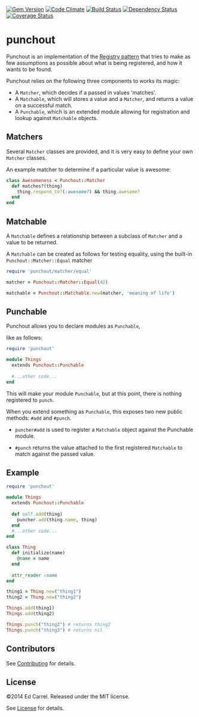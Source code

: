 [![Gem Version](https://badge.fury.io/rb/punchout.png)](http://badge.fury.io/rb/punchout)
[![Code Climate](https://codeclimate.com/github/azanar/punchout.png)](https://codeclimate.com/github/azanar/punchout)
[![Build Status](https://travis-ci.org/azanar/punchout.png?branch=master)](https://travis-ci.org/azanar/punchout)
[![Dependency Status](https://gemnasium.com/azanar/punchout.png)](https://gemnasium.com/azanar/punchout)
[![Coverage Status](https://coveralls.io/repos/azanar/punchout/badge.png?branch=readme)](https://coveralls.io/r/azanar/punchout?branch=readme)

punchout
========
Punchout is an implementation of the [Registry pattern](http://martinfowler.com/eaaCatalog/registry.html) that tries to make as few assumptions as possible about what is being registered, and how it wants to be found.

Punchout relies on the following three components to works its magic:

* A `Matcher`, which decides if a passed in values 'matches'.
* A `Matchable`, which will stores a value and a `Matcher`, and returns a value on a successful match.
* A `Punchable`, which is an extended module allowing for registration and lookup against `Matchable` objects.


Matchers
--------

Several `Matcher` classes are provided, and it is very easy to define your own `Matcher` classes.

An example matcher to determine if a particular value is awesome:

```ruby
class Awesomeness < Punchout::Matcher
  def matches?(thing)
    thing.respond_to?(:awesome?) && thing.awesome?
  end
end
```

Matchable
---------

A `Matchable` defines a relationship between a subclass of `Matcher` and a value to be returned.

A `Matchable` can be created as follows for testing equality, using the built-in `Punchout::Matcher::Equal` matcher

```ruby
require 'punchout/matcher/equal'

matcher = Punchout::Matcher::Equal(42)

matchable = Punchout::Matchable.new(matcher, 'meaning of life')
```

Punchable
---------

Punchout allows you to declare modules as `Punchable`, 

like as follows:

```ruby
require 'punchout'

module Things
  extends Punchout::Punchable
  
  #...other code...  
end
```

This will make your module `Punchable`, but at this point, there is nothing registered to `punch`.

When you extend something as `Punchable`, this exposes two new public methods: `#add` and `#punch`. 

* `puncher#add` is used to register a `Matchable` object against the Punchable module. 

* `#punch` returns the value attached to the first registered `Matchable` to match against the passed value.

Example
-------

```ruby
require 'punchout'

module Things
  extends Punchout::Punchable
  
  def self.add(thing)
    puncher.add(thing.name, thing)
  end
  #...other code...  
end

class Thing
  def initialize(name)
    @name = name
  end
  
  attr_reader :name
end

thing1 = Thing.new("thing1")
thing2 = Thing.new("thing2")

Things.add(thing1)
Things.add(thing2)

Things.punch("thing2") # returns thing2
Things.punch("thing3") # returns nil
```

Contributors
------------

See [Contributing](CONTRIBUTING.md) for details.

License
-------

&copy;2014 Ed Carrel. Released under the MIT license.

See [License](LICENSE) for details.


